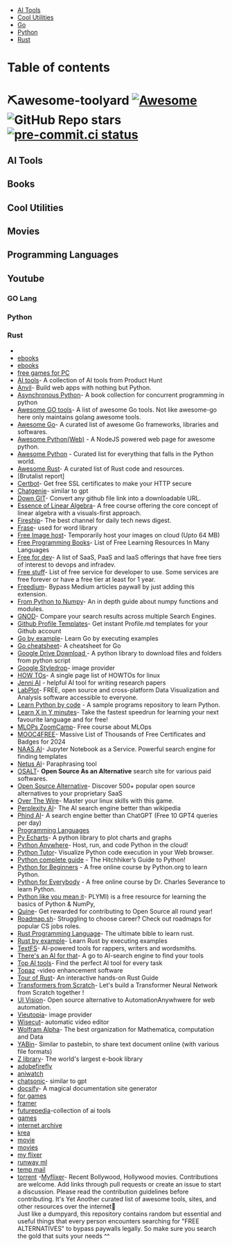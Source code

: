   - [AI Tools](#ai-tools)
  - [Cool Utilities](#cool-utilities)
  - [Go](#go-lang)
  - [Python](#python)
  - [Rust](#rust)
# Table of contents
# ⛏awesome-toolyard [![Awesome](https://awesome.re/badge.svg)](https://awesome.re) ![GitHub Repo stars](https://img.shields.io/github/stars/p1utoze/awesome-toolyard?style=social) [![pre-commit.ci status](https://results.pre-commit.ci/badge/github/p1utoze/awesome-toolyard/main.svg)](https://results.pre-commit.ci/latest/github/p1utoze/awesome-toolyard/main)
## AI Tools
## Books
## Cool Utilities
## Movies
## Programming Languages
## Youtube
### GO Lang
### Python
### Rust
-
- [ ebooks](https://manybooks.net/)
- [ ebooks](https://www.planetebook.com/ebooks/)
- [ free games for PC ](https://steamunlocked.net/)
- [AI tools](https://www.producthunt.com/e/ai-tools)- A collection of AI tools from Product Hunt
- [Anvil](https://anvil.works/)- Build web apps with nothing but Python.
- [Asynchronous Python](https://superfastpython.com/python-concurrency-books/)- A book collection for concurrent programming in python
- [Awesome GO tools](https://github.com/gobuild/awesome-go-tools)- A list of awesome Go tools. Not like awesome-go here only maintains golang awesome tools.
- [Awesome Go](https://awesome-go.com/)- A curated list of awesome Go frameworks, libraries and softwares.
- [Awesome Python(Web)](https://awesomepython.org/) - A NodeJS powered web page for awesome python.
- [Awesome Python](https://github.com/vinta/awesome-python) - Curated list for everything that falls in the Python world.
- [Awesome Rust](https://github.com/rust-unofficial/awesome-rust)- A curated list of Rust code and resources.
- [Brutalist report]
- [Certbot](https://certbot.eff.org/)- Get free SSL certificates to make your HTTP secure
- [Chatgenie](https://chatgenie.app/)- similar to gpt
- [Down GIT](https://minhaskamal.github.io/DownGit/#/home)- Convert any github file link into a downloadable URL.
- [Essence of Linear Algebra](https://youtube.com/playlist?list=PLZHQObOWTQDPD3MizzM2xVFitgF8hE_ab&si=qS-fKJgGwGkT96a0)- A free course offering the core concept of linear algebra with a visuals-first approach.
- [Fireship](https://www.youtube.com/@Fireship/videos)- The best channel for daily tech news digest.
- [Frase](https://www.frase.io/)- used for word library
- [Free Image host](https://freeimage.host/)- Temporarily host your images on cloud (Upto 64 MB)
- [Free Programming Books](https://github.com/EbookFoundation/free-programming-books)- List of Free Learning Resources In Many Languages
- [Free for dev](https://free-for.dev/#/)- A list of SaaS, PaaS and IaaS offerings that have free tiers of interest to devops and infradev.
- [Free stuff](https://freestuff.dev/)- List of free service for developer to use. Some services are free forever or have a free tier at least for 1 year.
- [Freedium](https://freedium.cfd/)- Bypass Medium articles paywall by just adding this extension.
- [From Python to Numpy](https://www.labri.fr/perso/nrougier/from-python-to-numpy/)- An in depth guide about numpy functions and modules.
- [GNOD](https://www.gnod.com/)- Compare your search results across multiple Search Engines.
- [Github Profile Templates](https://zzetao.github.io/awesome-github-profile/)- Get instant Profile.md templates for your Github account
- [Go by example](https://gobyexample.com/)- Learn Go by executing examples
- [Go cheatsheet](https://devhints.io/go)- A cheatsheet for Go
- [Google Drive Download ](https://pypi.org/project/gdown/)- A python library to download files and folders from python script
- [Google Styledrop](https://styledrop.github.io/)- image provider
- [HOW TOs](https://tldp.org/HOWTO/HOWTO-INDEX/howtos.html)- A single page list of HOWTOs for linux
- [Jenni AI](https://jenni.ai/) - helpful AI tool for writing research papers
- [LabPlot](https://labplot.kde.org/)- FREE, open source and cross-platform Data Visualization and Analysis software accessible to everyone.
- [Learn Python by code](https://github.com/codebasics/py) - A sample programs repository to learn Python.
- [Learn X in Y minutes](https://learnxinyminutes.com/)- Take the fastest speedrun for learning your next favourite language and for free!
- [MLOPs ZoomCamp](https://youtube.com/playlist?list=PL3MmuxUbc_hIUISrluw_A7wDSmfOhErJK&si=tMmMOAHnkdr81EH1)- Free course about MLOps
- [MOOC4FREE](https://www.classcentral.com/report/free-certificates/)- Massive List of Thousands of Free Certificates and Badges for 2024
- [NAAS AI](https://naas.ai/)- Jupyter Notebook as a Service. Powerful search engine for finding templates
- [Netus AI](https://netus.ai/)- Paraphrasing tool
- [OSALT](https://www.osalt.com/)- **Open Source As an Alternative** search site for various paid softwares.
- [Open Source Alternative](https://www.opensourcealternative.to/)- Discover 500+ popular open source alternatives to your proprietary SaaS
- [Over The Wire](https://overthewire.org/wargames/bandit/bandit0.html)- Master your linux skills with this game.
- [Perplexity AI](https://www.perplexity.ai/)- The AI search engine better than wikipedia
- [Phind AI](https://www.phind.com/)- A search engine better than ChatGPT (Free 10 GPT4 queries per day)
- [Programming Languages](#programming-languages)
- [Py Echarts](https://pyecharts.org/#/)- A python library to plot charts and graphs
- [Python Anywhere](https://www.pythonanywhere.com/)- Host, run, and code Python in the cloud!
- [Python Tutor](http://pythontutor.com/)- Visualize Python code execution in your Web browser.
- [Python complete guide](https://docs.python-guide.org/#) - The Hitchhiker’s Guide to Python!
- [Python for Beginners](https://www.python.org/about/gettingstarted/) - A free online course by Python.org to learn Python.
- [Python for Everybody](https://www.py4e.com/) - A free online course by Dr. Charles Severance to learn Python.
- [Python like you mean it](https://www.pythonlikeyoumeanit.com/)- PLYMI) is a free resource for learning the basics of Python & NumPy,
- [Quine](https://quine.sh/)- Get rewarded for contributing to Open Source all round year!
- [Roadmap.sh](https://roadmap.sh/)- Struggling to choose career? Check out roadmaps for popular CS jobs roles.
- [Rust Programming Language](https://doc.rust-lang.org/book/)- The ultimate bible to learn rust.
- [Rust by example](https://doc.rust-lang.org/rust-by-example/)- Learn Rust by executing examples
- [TextFS](https://textfx.withgoogle.com/)- AI-powered tools for rappers, writers and wordsmiths.
- [There's an AI for that](https://theresanaiforthat.com/)- A go to AI-search engine to find your tools
- [Top AI tools](https://topai.tools/)- Find the perfect AI tool for every task
- [Topaz](https://www.topazlabs.com/) -video enhancement software
- [Tour of Rust](https://tourofrust.com/)- An interactive hands-on Rust Guide
- [Transformers from Scratch](https://youtube.com/playlist?list=PLTl9hO2Oobd97qfWC40gOSU8C0iu0m2l4&si=c7hBFLBQjCBb44Xj)- Let's build a Transformer Neural Network from Scratch together !
- [UI Vision](https://ui.vision/)- Open source alternative to AutomationAnywhwere for web automation.
- [Vieutopia](https://www.vieutopia.com/)- image provider
- [Wisecut](https://www.topazlabs.com/)-  automatic video editor
- [Wolfram Alpha](https://www.wolframalpha.com/)- The best organization for Mathematica, computation and Data
- [YABin](https://bin.sohamsen.me/)- Similar to pastebin, to share text document online (with various file formats)
- [Z library](https://z-lib.io/)- The world's largest e-book library
- [adobefirefly](https://firefly.adobe.com/?ff_channel=adobe_com&ff_campaign=ffly_homepage&ff_source=firefly_seo)
- [aniwatch](https://aniwatch.to/)
- [chatsonic](https://writesonic.com/chat)- similar to gpt
- [docsify](https://docsify.js.org/#/?id=docsify)- A magical documentation site generator
- [for games](https://www.unlockedgames.net/)
- [framer](https://www.framer.com/)
- [futurepedia](https://search.brave.com/search?q=futurepedia&source=desktop)-collection of ai tools
- [games](https://repack-games.com/)
- [internet archive](https://archive.org/)
- [krea](https://www.krea.ai/apps/image/realtime)
- [movie](https://ww7.5movierulz.pet/)
- [movies](https://mkvcinemas.foo/)
- [my flixer](https://myflixerx.to/home)
- [runway ml](https://runwayml.com/)
- [temp mail](https://temp-mail.org/en/)
- [torrent](https://www.13377x.tw/)
-[Myflixer](https://myflixerz.nl/)- Recent Bollywood, Hollywood movies.
Contributions are welcome. Add links through pull requests or create an issue to start a discussion. Please read the contribution guidelines before contributing.
It's Yet Another curated list of awesome tools, sites, and other resources over the internet🗿<br>
Just like a dumpyard, this repository contains random but essential and useful things that every person encounters searching for "FREE ALTERNATIVES" to bypass paywalls legally. So make sure you search the gold that suits your needs ^^
